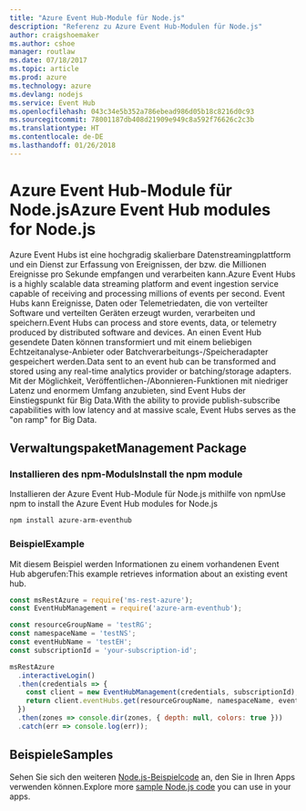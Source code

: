 ```yaml
---
title: "Azure Event Hub-Module für Node.js"
description: "Referenz zu Azure Event Hub-Modulen für Node.js"
author: craigshoemaker
ms.author: cshoe
manager: routlaw
ms.date: 07/18/2017
ms.topic: article
ms.prod: azure
ms.technology: azure
ms.devlang: nodejs
ms.service: Event Hub
ms.openlocfilehash: 043c34e5b352a786ebead986d05b18c8216d0c93
ms.sourcegitcommit: 78001187db408d21909e949c8a592f76626c2c3b
ms.translationtype: HT
ms.contentlocale: de-DE
ms.lasthandoff: 01/26/2018
---
```

# <a name="azure-event-hub-modules-for-nodejs"></a><span data-ttu-id="6dd3c-103">Azure Event Hub-Module für Node.js</span><span class="sxs-lookup"><span data-stu-id="6dd3c-103">Azure Event Hub modules for Node.js</span></span>

<span data-ttu-id="6dd3c-104">Azure Event Hubs ist eine hochgradig skalierbare Datenstreamingplattform und ein Dienst zur Erfassung von Ereignissen, der bzw. die Millionen Ereignisse pro Sekunde empfangen und verarbeiten kann.</span><span class="sxs-lookup"><span data-stu-id="6dd3c-104">Azure Event Hubs is a highly scalable data streaming platform and event ingestion service capable of receiving and processing millions of events per second.</span></span> <span data-ttu-id="6dd3c-105">Event Hubs kann Ereignisse, Daten oder Telemetriedaten, die von verteilter Software und verteilten Geräten erzeugt wurden, verarbeiten und speichern.</span><span class="sxs-lookup"><span data-stu-id="6dd3c-105">Event Hubs can process and store events, data, or telemetry produced by distributed software and devices.</span></span> <span data-ttu-id="6dd3c-106">An einen Event Hub gesendete Daten können transformiert und mit einem beliebigen Echtzeitanalyse-Anbieter oder Batchverarbeitungs-/Speicheradapter gespeichert werden.</span><span class="sxs-lookup"><span data-stu-id="6dd3c-106">Data sent to an event hub can be transformed and stored using any real-time analytics provider or batching/storage adapters.</span></span> <span data-ttu-id="6dd3c-107">Mit der Möglichkeit, Veröffentlichen-/Abonnieren-Funktionen mit niedriger Latenz und enormem Umfang anzubieten, sind Event Hubs der Einstiegspunkt für Big Data.</span><span class="sxs-lookup"><span data-stu-id="6dd3c-107">With the ability to provide publish-subscribe capabilities with low latency and at massive scale, Event Hubs serves as the "on ramp" for Big Data.</span></span>

## <a name="management-package"></a><span data-ttu-id="6dd3c-108">Verwaltungspaket</span><span class="sxs-lookup"><span data-stu-id="6dd3c-108">Management Package</span></span>

### <a name="install-the-npm-module"></a><span data-ttu-id="6dd3c-109">Installieren des npm-Moduls</span><span class="sxs-lookup"><span data-stu-id="6dd3c-109">Install the npm module</span></span> 

<span data-ttu-id="6dd3c-110">Installieren der Azure Event Hub-Module für Node.js mithilfe von npm</span><span class="sxs-lookup"><span data-stu-id="6dd3c-110">Use npm to install the Azure Event Hub modules for Node.js</span></span>

```bash
npm install azure-arm-eventhub
```

### <a name="example"></a><span data-ttu-id="6dd3c-111">Beispiel</span><span class="sxs-lookup"><span data-stu-id="6dd3c-111">Example</span></span>

<span data-ttu-id="6dd3c-112">Mit diesem Beispiel werden Informationen zu einem vorhandenen Event Hub abgerufen:</span><span class="sxs-lookup"><span data-stu-id="6dd3c-112">This example retrieves information about an existing event hub.</span></span>

```javascript
const msRestAzure = require('ms-rest-azure');
const EventHubManagement = require('azure-arm-eventhub');

const resourceGroupName = 'testRG';
const namespaceName = 'testNS';
const eventHubName = 'testEH';
const subscriptionId = 'your-subscription-id';

msRestAzure
  .interactiveLogin()
  .then(credentials => {
    const client = new EventHubManagement(credentials, subscriptionId);
    return client.eventHubs.get(resourceGroupName, namespaceName, eventHubName);
  })
  .then(zones => console.dir(zones, { depth: null, colors: true }))
  .catch(err => console.log(err));
```

## <a name="samples"></a><span data-ttu-id="6dd3c-113">Beispiele</span><span class="sxs-lookup"><span data-stu-id="6dd3c-113">Samples</span></span>

<span data-ttu-id="6dd3c-114">Sehen Sie sich den weiteren [Node.js-Beispielcode](https://azure.microsoft.com/resources/samples/?platform=nodejs) an, den Sie in Ihren Apps verwenden können.</span><span class="sxs-lookup"><span data-stu-id="6dd3c-114">Explore more [sample Node.js code](https://azure.microsoft.com/resources/samples/?platform=nodejs) you can use in your apps.</span></span>
